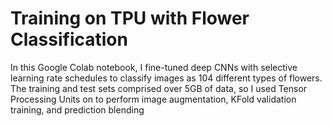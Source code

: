 # Training on TPU with Flower Classification

In this Google Colab notebook, I fine-tuned deep CNNs with selective learning rate schedules to classify images as 104 different types of flowers. The training and test sets comprised over 5GB of data, so I used Tensor Processing Units on to perform image augmentation, KFold validation training, and prediction blending
